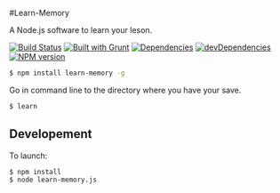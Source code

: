 #Learn-Memory

A Node.js software to learn your leson.

[![Build Status](https://travis-ci.org/cedced19/Learn-Memory.svg)](https://travis-ci.org/cedced19/Learn-Memory)
[![Built with Grunt](https://cdn.gruntjs.com/builtwith.png)](http://gruntjs.com/)
[![Dependencies](https://david-dm.org/cedced19/Learn-Memory.png)](https://david-dm.org/cedced19/Learn-Memory)
[![devDependencies](https://david-dm.org/cedced19/Learn-Memory/dev-status.png)](https://david-dm.org/cedced19/Learn-Memory#info=devDependencies)
[![NPM version](https://badge.fury.io/js/learn-memory.svg)](http://badge.fury.io/js/learn-memory)

```bash
$ npm install learn-memory -g
```

Go in command line to the directory where you have your save.

```bash
$ learn
```

## Developement

To launch:

```bash
$ npm install
$ node learn-memory.js
```